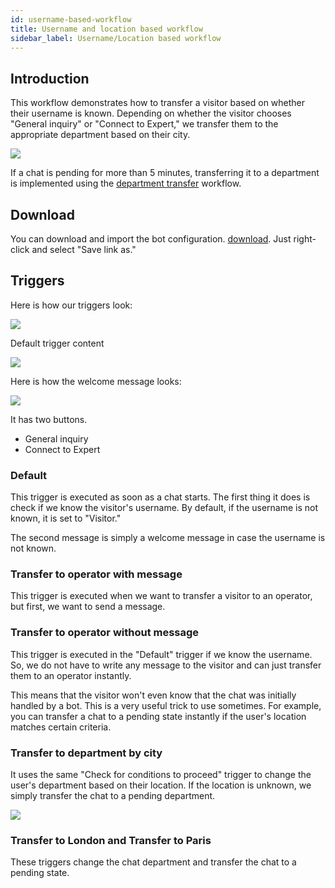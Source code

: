 ```yaml
---
id: username-based-workflow
title: Username and location based workflow
sidebar_label: Username/Location based workflow
---
```


## Introduction

This workflow demonstrates how to transfer a visitor based on whether their username is known. Depending on whether the visitor chooses "General inquiry" or "Connect to Expert," we transfer them to the appropriate department based on their city.

![](/img/bot/workflow-username.png)

If a chat is pending for more than 5 minutes, transferring it to a department is implemented using the [department transfer](department-transfer.md) workflow.

## Download

You can download and import the bot configuration.
[download](/img/bot/bots/workflow.json). Just right-click and select "Save link as."

## Triggers

Here is how our triggers look:

![](/img/bot/bot-expert.png)

Default trigger content

![](/img/bot/default-workflow-triggers.png)

Here is how the welcome message looks:

![](/img/bot/workflow-welcome-message.png)

It has two buttons.

* General inquiry
* Connect to Expert

### Default

This trigger is executed as soon as a chat starts. The first thing it does is check if we know the visitor's username. By default, if the username is not known, it is set to "Visitor."

The second message is simply a welcome message in case the username is not known.

### Transfer to operator with message

This trigger is executed when we want to transfer a visitor to an operator, but first, we want to send a message.

### Transfer to operator without message

This trigger is executed in the "Default" trigger if we know the username. So, we do not have to write any message to the visitor and can just transfer them to an operator instantly.

This means that the visitor won't even know that the chat was initially handled by a bot. This is a very useful trick to use sometimes. For example, you can transfer a chat to a pending state instantly if the user's location matches certain criteria.

### Transfer to department by city

It uses the same "Check for conditions to proceed" trigger to change the user's department based on their location. If the location is unknown, we simply transfer the chat to a pending department.

![](/img/bot/transfer-by-city.png)

### Transfer to London and Transfer to Paris

These triggers change the chat department and transfer the chat to a pending state.
